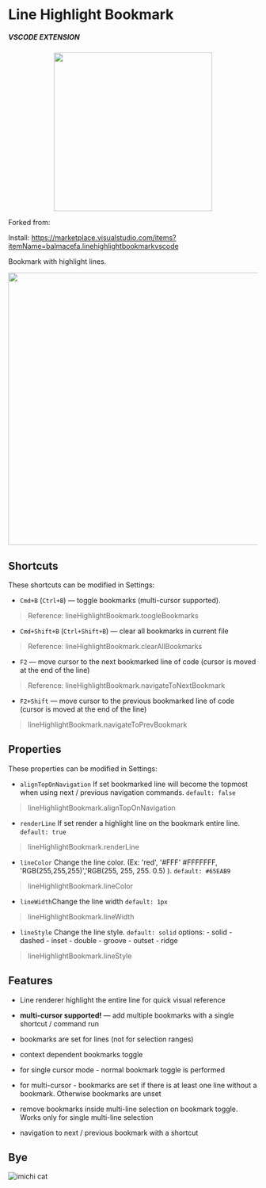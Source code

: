 # Line Highlight Bookmark

##### VSCODE EXTENSION
<p align="center">
<img src="https://raw.githubusercontent.com/balmacefa/line_highlight_bookmark_vscode/master/images/logo.png" width="320px" />
</p>
Forked from: <https://github.com/chestozo/vscode-bookmarksng>

Install: <https://marketplace.visualstudio.com/items?itemName=balmacefa.linehighlightbookmarkvscode>

Bookmark with highlight lines.


<p align="center">
<img src="https://raw.githubusercontent.com/balmacefa/line_highlight_bookmark_vscode/master/images/example.gif" width="550px" />
</p>

## Shortcuts

These shortcuts  can be modified in Settings:

-  `Cmd+B` (`Ctrl+B`) — toggle bookmarks (multi-cursor supported). 

> Reference: lineHighlightBookmark.toogleBookmarks

-  `Cmd+Shift+B` (`Ctrl+Shift+B`) — clear all bookmarks in current file
 > Reference: lineHighlightBookmark.clearAllBookmarks

-  `F2` — move cursor to the next bookmarked line of code (cursor is moved at the end of the line)
 > Reference: lineHighlightBookmark.navigateToNextBookmark
-  `F2+Shift` — move cursor to the previous bookmarked line of code (cursor is moved at the end of the line)
>lineHighlightBookmark.navigateToPrevBookmark

## Properties
  These properties  can be modified in Settings:

- `alignTopOnNavigation` If set bookmarked line will become the topmost when using next / previous navigation commands. `default: false`
>lineHighlightBookmark.alignTopOnNavigation
- `renderLine` If set render a highlight  line on the bookmark entire line. `default: true`
>lineHighlightBookmark.renderLine
- `lineColor` Change the line color. (Ex: 'red', '#FFF' #FFFFFFF, 'RGB(255,255,255)','RGB(255, 255, 255. 0.5) ). `default: #65EAB9`
>lineHighlightBookmark.lineColor
- `lineWidth`Change the line width  `default: 1px`
>lineHighlightBookmark.lineWidth
- `lineStyle` Change the line style. `default: solid` options:
		- solid
		- dashed
		- inset
		- double
		- groove
		- outset
		- ridge
>lineHighlightBookmark.lineStyle
## Features

-  Line renderer highlight the entire line for quick visual reference

- **multi-cursor supported!** — add multiple bookmarks with a single shortcut / command run

- bookmarks are set for lines (not for selection ranges)

- context dependent bookmarks toggle

- for single cursor mode - normal bookmark toggle is performed

- for multi-cursor - bookmarks are set if there is at least one line without a bookmark. Otherwise bookmarks are unset

- remove bookmarks inside multi-line selection on bookmark toggle. Works only for single multi-line selection

- navigation to next / previous bookmark with a shortcut

## Bye

![imichi cat](https://media.giphy.com/media/vFKqnCdLPNOKc/giphy.gif)
